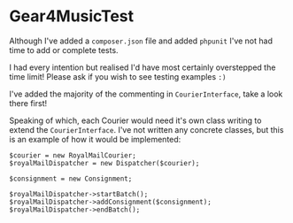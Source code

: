 # Gear4MusicTest
Although I've added a `composer.json` file and added `phpunit` I've not had time to add or complete tests.

I had every intention but realised I'd have most certainly overstepped the time limit! Please ask if you wish to see
testing examples `:)`

I've added the majority of the commenting in `CourierInterface`, take a look there first!

Speaking of which, each Courier would need it's own class writing to extend the `CourierInterface`. I've not written
any concrete classes, but this is an example of how it would be implemented:

```
$courier = new RoyalMailCourier;
$royalMailDispatcher = new Dispatcher($courier);

$consignment = new Consignment;

$royalMailDispatcher->startBatch();
$royalMailDispatcher->addConsignment($consignment);
$royalMailDispatcher->endBatch();
```